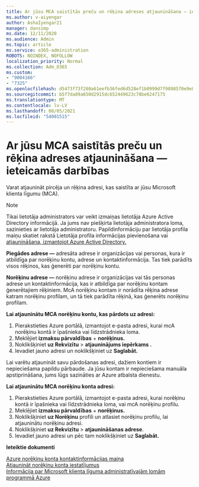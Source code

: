 ```yaml
---
title: Ar jūsu MCA saistītās preču un rēķina adreses atjaunināšana — ieteicamās darbības
ms.author: v-aiyengar
author: AshaIyengar21
manager: dansimp
ms.date: 12/11/2020
ms.audience: Admin
ms.topic: article
ms.service: o365-administration
ROBOTS: NOINDEX, NOFOLLOW
localization_priority: Normal
ms.collection: Adm_O365
ms.custom:
- "9004166"
- "7325"
ms.openlocfilehash: d5473f73f280a61eefb36fed6d528ef1b0999d7f9898570e9e8eb24105a1cfa6
ms.sourcegitcommit: b5f7da89a650d2915dc652449623c78be6247175
ms.translationtype: MT
ms.contentlocale: lv-LV
ms.lasthandoff: 08/05/2021
ms.locfileid: "54001515"
---
```

# <a name="update-sold-to-and-bill-to-address-associated-to-your-mca---recommended-steps"></a>Ar jūsu MCA saistītās preču un rēķina adreses atjaunināšana — ieteicamās darbības

Varat atjaunināt pircēja un rēķina adresi, kas saistīta ar jūsu Microsoft klienta līgumu (MCA). 

> [!NOTE]
> Tikai lietotāja administrators var veikt izmaiņas lietotāja Azure Active Directory informācijā. Ja jums nav piešķirta lietotāja administratora loma, sazinieties ar lietotāja administratoru. Papildinformāciju par lietotāja profila maiņu skatiet rakstā Lietotāja profila informācijas pievienošana vai [atjaunināšana, izmantojot Azure Active Directory.](https://docs.microsoft.com/azure/active-directory/fundamentals/active-directory-users-profile-azure-portal)

**Piegādes adrese —** adresāta adrese ir organizācijas vai personas, kura ir atbildīga par norēķinu kontu, adrese un kontaktinformācija. Tas tiek parādīts visos rēķinos, kas ģenerēti par norēķinu kontu.

**Norēķinu adrese —** norēķinu adrese ir organizācijas vai tās personas adrese un kontaktinformācija, kas ir atbildīga par norēķinu kontam ģenerētajiem rēķiniem. McA norēķinu kontam ir norādīta rēķina adrese katram norēķinu profilam, un tā tiek parādīta rēķinā, kas ģenerēts norēķinu profilam.

**Lai atjauninātu MCA norēķinu kontu, kas pārdots uz adresi:**

1. Pierakstieties Azure portālā, izmantojot e-pasta adresi, kurai mcA norēķinu kontā ir īpašnieka vai līdzstrādnieka loma.
1. Meklējiet **izmaksu pārvaldības**  +  **norēķinus.**
1. Noklikšķiniet **uz Rekvizītu**  >  **atjauninājums iepērkams .**
1. Ievadiet jauno adresi un noklikšķiniet uz **Saglabāt.**

Lai varētu atjaunināt savu pārdošanas adresi, dažiem kontiem ir nepieciešama papildu pārbaude. Ja jūsu kontam ir nepieciešama manuāla apstiprināšana, jums lūgs sazināties ar Azure atbalsta dienestu.

**Lai atjauninātu MCA norēķinu konta adresi:** 

1. Pierakstieties Azure portālā, izmantojot e-pasta adresi, kurai norēķinu kontā ir īpašnieka vai līdzstrādnieka loma, vai mcA norēķinu profilu.
1. Meklējiet **izmaksu pārvaldības**  +  **norēķinus.**
1. Noklikšķiniet **uz Norēķinu** profili un atlasiet norēķinu profilu, lai atjauninātu norēķinu adresi.
1. Noklikšķiniet **uz Rekvizītu**  >  **atjaunināšanas adrese**.
1. Ievadiet jauno adresi un pēc tam noklikšķiniet uz **Saglabāt.**

**Ieteiktie dokumenti**

[Azure norēķinu konta kontaktinformācijas maiņa](https://docs.microsoft.com/azure/cost-management-billing/manage/change-azure-account-profile)   
[Atjaunināt norēķinu konta iestatījumus](https://docs.microsoft.com/microsoft-store/update-microsoft-store-for-business-account-settings)  
[Informācija par Microsoft klienta līguma administratīvajām lomām programmā Azure](https://docs.microsoft.com/azure/cost-management-billing/manage/understand-mca-roles)